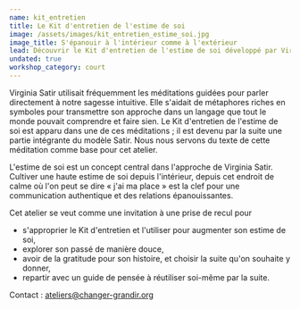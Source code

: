 ```yaml
---
name: kit_entretien
title: Le Kit d'entretien de l'estime de soi
image: /assets/images/kit_entretien_estime_soi.jpg
image_title: S'épanouir à l'intérieur comme à l'extérieur
lead: Découvrir le Kit d'entretien de l'estime de soi développé par Virginia Satir.
undated: true
workshop_category: court
---
```

Virginia Satir utilisait fréquemment les méditations guidées pour parler
directement à notre sagesse intuitive.  Elle s'aidait de métaphores riches en
symboles pour transmettre son approche dans un langage que tout le monde
pouvait comprendre et faire sien. Le Kit d'entretien de l'estime de soi est
apparu dans une de ces méditations ; il est devenu par la suite une partie intégrante du
modèle Satir. Nous nous servons du texte de cette méditation comme base pour cet atelier.

L'estime de soi est un concept central dans l'approche de Virginia Satir.
Cultiver une haute estime de soi depuis l'intérieur, depuis cet endroit de
calme où l'on peut se dire « j'ai ma place » est la clef pour une
communication authentique et des relations épanouissantes.

Cet atelier se veut comme une invitation à une prise de recul pour
- s'approprier le Kit d'entretien et l'utiliser pour augmenter son estime de
  soi,
- explorer son passé de manière douce,
- avoir de la gratitude pour son histoire, et choisir la suite qu'on souhaite y
  donner,
- repartir avec un guide de pensée à réutiliser soi-même par la suite.

Contact : [ateliers@changer-grandir.org](mailto:ateliers@changer-grandir.org)
